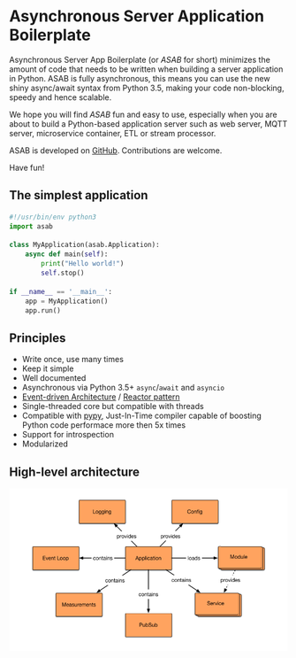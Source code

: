 # Asynchronous Server Application Boilerplate

Asynchronous Server App Boilerplate (or _ASAB_ for short) minimizes the amount of code that needs to be written when building a server application in Python.
ASAB is fully asynchronous, this means you can use the new shiny async/await syntax from Python 3.5, making your code non-blocking, speedy and hence scalable.

We hope you will find _ASAB_ fun and easy to use, especially when you are about to build a Python-based application server such as web server, MQTT server, microservice container, ETL or stream processor.

ASAB is developed on [GitHub](https://github.com/TeskaLabs/asab).
Contributions are welcome.

Have fun!


## The simplest application

```python
#!/usr/bin/env python3
import asab
	
class MyApplication(asab.Application):
    async def main(self):
        print("Hello world!")
        self.stop()
	
if __name__ == '__main__':
    app = MyApplication()
    app.run()
```


## Principles

 * Write once, use many times
 * Keep it simple
 * Well documented
 * Asynchronous via Python 3.5+ `async`/`await` and `asyncio`
 * [Event-driven Architecture](https://en.wikipedia.org/wiki/Event-driven_architecture) / [Reactor pattern](https://en.wikipedia.org/wiki/Reactor_pattern)
 * Single-threaded core but compatible with threads
 * Compatible with [pypy](http://pypy.org), Just-In-Time compiler capable of boosting Python code performace more then 5x times
 * Support for introspection
 * Modularized


## High-level architecture

![Schema of ASAB high-level achitecture](./doc/_static/asab-architecture.png)
